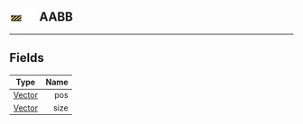 ## <img src="../../.gitbook/assets/unknown.png" width="24" height=24 /><img src="../../.gitbook/assets/base.png" width="24" height=24 /> AABB


------
## Fields

| Type   | Name |
| ------ | ---: |
| [Vector](https://iaswiki.rawr.dev/readme/vector) | pos |
| [Vector](https://iaswiki.rawr.dev/readme/vector) | size |

